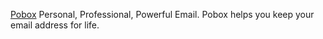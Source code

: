 [Pobox](http://pobox.com) Personal, Professional, Powerful Email. Pobox helps you keep your email address for life.

